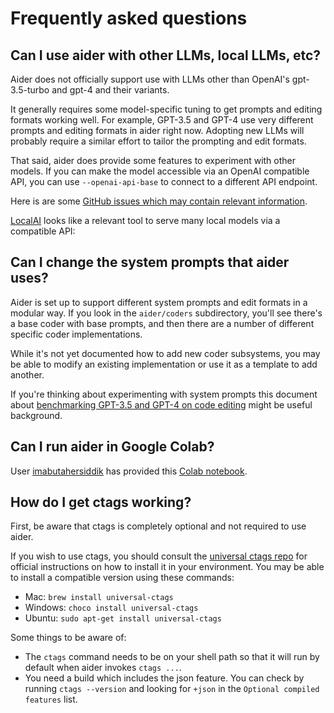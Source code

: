 
# Frequently asked questions

## Can I use aider with other LLMs, local LLMs, etc?

Aider does not officially support use with LLMs other than OpenAI's gpt-3.5-turbo and gpt-4
and their variants.

It generally requires some model-specific tuning to get prompts and
editing formats working well. For example, GPT-3.5 and GPT-4 use very
different prompts and editing formats in aider right now. 
Adopting new LLMs will probably require a similar effort to tailor the
prompting and edit formats.

That said, aider does provide some features to experiment with other models.
If you can make the model accessible via an OpenAI compatible API,
you can use `--openai-api-base` to connect to a different API endpoint.

Here is are some
[GitHub issues which may contain relevant information](https://github.com/paul-gauthier/aider/issues?q=is%3Aissue+%22openai-api-base%22+).

[LocalAI](https://github.com/go-skynet/LocalAI)
looks like a relevant tool to serve many local models via a compatible API:


## Can I change the system prompts that aider uses?

Aider is set up to support different system prompts and edit formats
in a modular way. If you look in the `aider/coders` subdirectory, you'll
see there's a base coder with base prompts, and then there are
a number of
different specific coder implementations.

While it's not yet documented how to add new coder subsystems, you may be able
to modify an existing implementation or use it as a template to add another.

If you're thinking about experimenting with system prompts
this document about
[benchmarking GPT-3.5 and GPT-4 on code editing](https://aider.chat/docs/benchmarks.html)
might be useful background.

## Can I run aider in Google Colab?

User [imabutahersiddik](https://github.com/imabutahersiddik)
has provided this
[Colab notebook](https://colab.research.google.com/drive/1J9XynhrCqekPL5PR6olHP6eE--rnnjS9?usp=sharing).


## How do I get ctags working?

First, be aware that ctags is completely optional and not required to use aider.

If you wish to use ctags, you should consult the
[universal ctags repo](https://github.com/universal-ctags/ctags)
for official instructions on how to install it in your environment.
You may be able to install a compatible version using these commands:

* Mac: `brew install universal-ctags`
* Windows: `choco install universal-ctags`
* Ubuntu: `sudo apt-get install universal-ctags`

Some things to be aware of:

* The `ctags` command needs to be on your shell path so that it will run by default when aider invokes `ctags ...`.
* You need a build which includes the json feature. You can check by running `ctags --version` and looking for `+json` in the `Optional compiled features` list.



